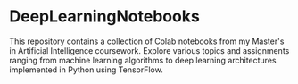 # DeepLearningNotebooks
This repository contains a collection of Colab notebooks from my Master's in Artificial Intelligence coursework. Explore various topics and assignments ranging from machine learning algorithms to deep learning architectures implemented in Python using TensorFlow.
